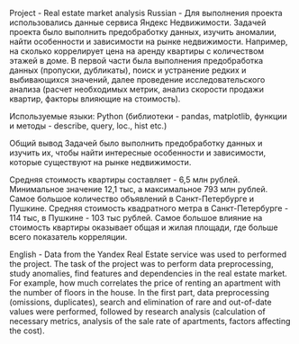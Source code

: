 Project - Real estate market analysis
Russian - Для выполнения проекта использовались данные сервиса Яндекс Недвижимости. Задачей проекта было выполнить предобработку данных, изучить аномалии, найти особенности и зависимости на рынке недвижимости. Например, на сколько коррелирует цена на аренду квартиры с количеством этажей в доме. В первой части была выполнения предобработка данных (пропуски, дубликаты), поиск и устранение редких и выбивающихся значений, далее проведение исследовательского анализа (расчет необходимых метрик, анализ скорости продажи квартир, факторы влияющие на стоимость).

Используемые языки: Python (библиотеки - pandas, matplotlib, функции и методы - describe, query, loc., hist etc.)

Общий вывод
Задачей было выполнить предобработку данных и изучить их, чтобы найти интересные особенности и зависимости, которые существуют на рынке недвижимости.

Средняя стоимость квартиры составляет - 6,5 млн рублей. Минимальное значение 12,1 тыс, а максимальное 793 млн рублей.
Самое большое количество объявлений в Санкт-Петербурге и Пушкине.
Средняя стоимость квадратного метра в Санкт-Петербурге - 114 тыс, в Пушкине - 103 тыс рублей.
Самое большое влияние на стоимость квартиры оказывает общая и жилая площади, где больше всего показатель корреляции.

English - Data from the Yandex Real Estate service was used to performed the project. The task of the project was to perform data preprocessing, study anomalies, find features and dependencies in the real estate market. For example, how much correlates the price of renting an apartment with the number of floors in the house. In the first part, data preprocessing (omissions, duplicates), search and elimination of rare and out-of-date values were performed, followed by research analysis (calculation of necessary metrics, analysis of the sale rate of apartments, factors affecting the cost).

